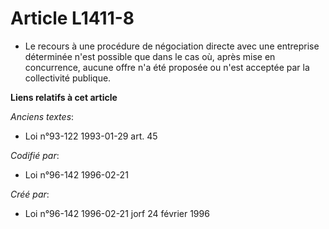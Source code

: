 # Article L1411-8

- Le recours à une procédure de négociation directe avec une entreprise déterminée n'est possible que dans le cas où, après
mise en concurrence, aucune offre n'a été proposée ou n'est acceptée par la collectivité publique.

**Liens relatifs à cet article**

_Anciens textes_:

  - Loi n°93-122 1993-01-29 art. 45

_Codifié par_:

  - Loi n°96-142 1996-02-21

_Créé par_:

  - Loi n°96-142 1996-02-21 jorf 24 février 1996
